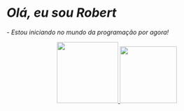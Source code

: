 # _Olá, eu sou Robert_
 _- Estou iniciando no mundo da programação por agora!_
 
 
<div align="center">
  <a href="https://beacons.ai/robertsmaio">
  <img height="140em" src="https://github-readme-stats.vercel.app/api?username=RobertSMaio&show_icons=true&theme=dark&include_all_commits=true&count_private=true"/>
  <img height="130em" src="https://github-readme-stats.vercel.app/api/top-langs/?username=RobertSMaio&layout=compact&langs_count=7&theme=dark"/>
</div>
